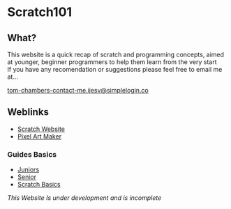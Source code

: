 # Scratch101

## What?
This website is a quick recap of scratch and programming concepts, aimed at younger, beginner programmers to help them learn from the very start  
If you have any recomendation or suggestions please feel free to email me at...

tom-chambers-contact-me.ijesv@simplelogin.co

## Weblinks
- [Scratch Website](https://scratch.mit.edu/)
- [Pixel Art Maker](https://www.pixilart.com/draw)

### Guides Basics
- [Juniors](pages/Juniors/Logic.md)
- [Senior](pages/Senior/Hardware.md)
- [Scratch Basics](pages/Basics.md)








*This Website Is under development and is incomplete*
